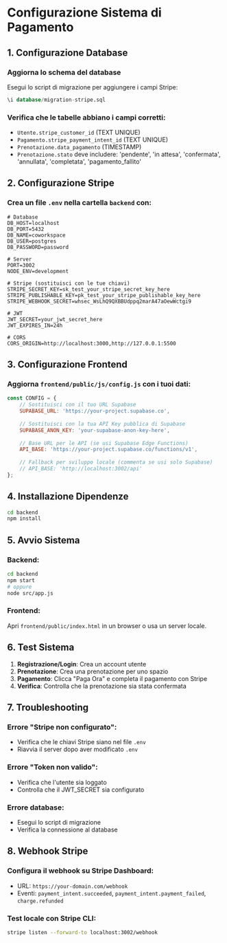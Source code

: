 # Configurazione Sistema di Pagamento

## 1. Configurazione Database

### Aggiorna lo schema del database
Esegui lo script di migrazione per aggiungere i campi Stripe:
```sql
\i database/migration-stripe.sql
```

### Verifica che le tabelle abbiano i campi corretti:
- `Utente.stripe_customer_id` (TEXT UNIQUE)
- `Pagamento.stripe_payment_intent_id` (TEXT UNIQUE)
- `Prenotazione.data_pagamento` (TIMESTAMP)
- `Prenotazione.stato` deve includere: 'pendente', 'in attesa', 'confermata', 'annullata', 'completata', 'pagamento_fallito'

## 2. Configurazione Stripe

### Crea un file `.env` nella cartella `backend` con:
```env
# Database
DB_HOST=localhost
DB_PORT=5432
DB_NAME=coworkspace
DB_USER=postgres
DB_PASSWORD=password

# Server
PORT=3002
NODE_ENV=development

# Stripe (sostituisci con le tue chiavi)
STRIPE_SECRET_KEY=sk_test_your_stripe_secret_key_here
STRIPE_PUBLISHABLE_KEY=pk_test_your_stripe_publishable_key_here
STRIPE_WEBHOOK_SECRET=whsec_WsLhQ9QXBBUdppq2marA47aOewWctgi9

# JWT
JWT_SECRET=your_jwt_secret_here
JWT_EXPIRES_IN=24h

# CORS
CORS_ORIGIN=http://localhost:3000,http://127.0.0.1:5500
```

## 3. Configurazione Frontend

### Aggiorna `frontend/public/js/config.js` con i tuoi dati:
```javascript
const CONFIG = {
    // Sostituisci con il tuo URL Supabase
    SUPABASE_URL: 'https://your-project.supabase.co',
    
    // Sostituisci con la tua API Key pubblica di Supabase
    SUPABASE_ANON_KEY: 'your-supabase-anon-key-here',
    
    // Base URL per le API (se usi Supabase Edge Functions)
    API_BASE: 'https://your-project.supabase.co/functions/v1',
    
    // Fallback per sviluppo locale (commenta se usi solo Supabase)
    // API_BASE: 'http://localhost:3002/api'
};
```

## 4. Installazione Dipendenze

```bash
cd backend
npm install
```

## 5. Avvio Sistema

### Backend:
```bash
cd backend
npm start
# oppure
node src/app.js
```

### Frontend:
Apri `frontend/public/index.html` in un browser o usa un server locale.

## 6. Test Sistema

1. **Registrazione/Login**: Crea un account utente
2. **Prenotazione**: Crea una prenotazione per uno spazio
3. **Pagamento**: Clicca "Paga Ora" e completa il pagamento con Stripe
4. **Verifica**: Controlla che la prenotazione sia stata confermata

## 7. Troubleshooting

### Errore "Stripe non configurato":
- Verifica che le chiavi Stripe siano nel file `.env`
- Riavvia il server dopo aver modificato `.env`

### Errore "Token non valido":
- Verifica che l'utente sia loggato
- Controlla che il JWT_SECRET sia configurato

### Errore database:
- Esegui lo script di migrazione
- Verifica la connessione al database

## 8. Webhook Stripe

### Configura il webhook su Stripe Dashboard:
- URL: `https://your-domain.com/webhook`
- Eventi: `payment_intent.succeeded`, `payment_intent.payment_failed`, `charge.refunded`

### Test locale con Stripe CLI:
```bash
stripe listen --forward-to localhost:3002/webhook
```
